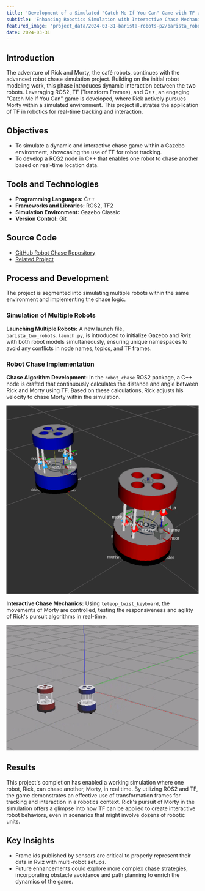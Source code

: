 ```yaml
---
title: 'Development of a Simulated "Catch Me If You Can" Game with TF and URDF (II)'
subtitle: 'Enhancing Robotics Simulation with Interactive Chase Mechanics'
featured_image: 'project_data/2024-03-31-barista-robots-p2/barista_robot.gif'
date: 2024-03-31
---
```


## Introduction
The adventure of Rick and Morty, the café robots, continues with the advanced robot chase simulation project. Building on the initial robot modeling work, this phase introduces dynamic interaction between the two robots. Leveraging ROS2, TF (Transform Frames), and C++, an engaging "Catch Me If You Can" game is developed, where Rick actively pursues Morty within a simulated environment. This project illustrates the application of TF in robotics for real-time tracking and interaction.

## Objectives
- To simulate a dynamic and interactive chase game within a Gazebo environment, showcasing the use of TF for robot tracking.
- To develop a ROS2 node in C++ that enables one robot to chase another based on real-time location data.

## Tools and Technologies

- **Programming Languages:** C++
- **Frameworks and Libraries:** ROS2, TF2
- **Simulation Environment:** Gazebo Classic
- **Version Control:** Git

## Source Code
- [GitHub Robot Chase Repository](https://github.com/MiguelSolisSegura/robot_chase)
- [Related Project](https://miguelsolissegura.com/project/barista-robots-p1)

## Process and Development
The project is segmented into simulating multiple robots within the same environment and implementing the chase logic.

### Simulation of Multiple Robots
**Launching Multiple Robots:** A new launch file, `barista_two_robots.launch.py`, is introduced to initialize Gazebo and Rviz with both robot models simultaneously, ensuring unique namespaces to avoid any conflicts in node names, topics, and TF frames.

### Robot Chase Implementation
**Chase Algorithm Development:** In the `robot_chase` ROS2 package, a C++ node is crafted that continuously calculates the distance and angle between Rick and Morty using TF. Based on these calculations, Rick adjusts his velocity to chase Morty within the simulation.

![](/project_data/2024-03-31-barista-robots-p2/rviz.png)

**Interactive Chase Mechanics:** Using `teleop_twist_keyboard`, the movements of Morty are controlled, testing the responsiveness and agility of Rick's pursuit algorithms in real-time.

![](/project_data/2024-03-31-barista-robots-p2/robot_chase.gif)

## Results
This project's completion has enabled a working simulation where one robot, Rick, can chase another, Morty, in real time. By utilizing ROS2 and TF, the game demonstrates an effective use of transformation frames for tracking and interaction in a robotics context. Rick's pursuit of Morty in the simulation offers a glimpse into how TF can be applied to create interactive robot behaviors, even in scenarios that might involve dozens of robotic units.

## Key Insights
- Frame ids published by sensors are critical to properly represent their data in Rviz with multi-robot setups.
- Future enhancements could explore more complex chase strategies, incorporating obstacle avoidance and path planning to enrich the dynamics of the game.

